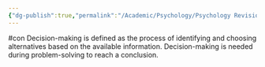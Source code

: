 ```yaml
---
{"dg-publish":true,"permalink":"/Academic/Psychology/Psychology Revision/Concepts/Decision making/"}
---
```


#con 
Decision-making is defined as the process of identifying and choosing alternatives based on the available information. Decision-making is needed during problem-solving to reach a conclusion.